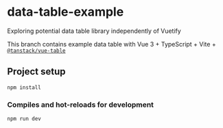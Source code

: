 # data-table-example

Exploring potential data table library independently of Vuetify

This branch contains example data table with Vue 3 + TypeScript + Vite + [`@tanstack/vue-table`](https://tanstack.com/table/v8/docs/adapters/vue-table)

## Project setup
```
npm install
```

### Compiles and hot-reloads for development
```
npm run dev
```
